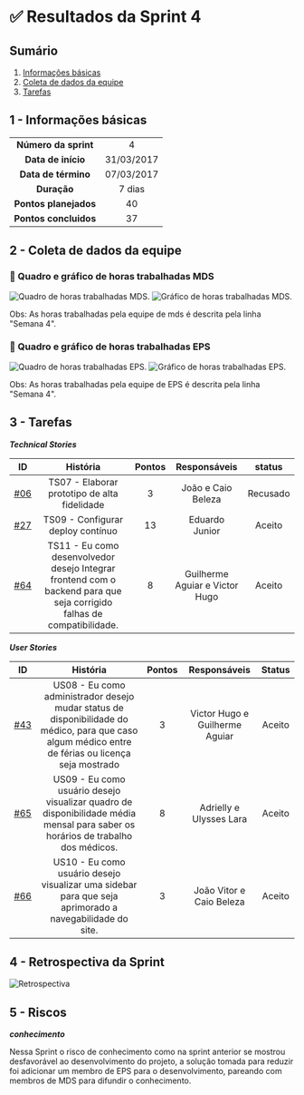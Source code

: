 

# ✅ Resultados da Sprint 4

## Sumário

1. [Informações básicas](#1---informações-básicas)
1. [Coleta de dados da equipe](#2---coleta-de-dados-da-equipe)
1. [Tarefas](#3---tarefas)

## 1 - Informações básicas

| | |
|:--:|:--:|
|**Número da sprint**|4|
|**Data de início**|31/03/2017|
|**Data de término**|07/03/2017|
|**Duração**|7 dias|
|**Pontos planejados**|40|
|**Pontos concluidos**|37|

## 2 - Coleta de dados da equipe

 ### 🔵 Quadro e gráfico de horas trabalhadas MDS

![Quadro de horas trabalhadas MDS.](https://github.com/fga-gpp-mds/2018.1_Gestao_de_Internacoes_Cirurgicas_GIC/blob/docs/docs/documentos/imagens/sprint2/tabela-horas-MDS-sprint2.png)
![Gráfico de horas trabalhadas MDS.](https://github.com/fga-gpp-mds/2018.1_Gestao_de_Internacoes_Cirurgicas_GIC/blob/docs/docs/documentos/imagens/sprint2/grafico-horas-MDS-sprint2.png)

Obs: As horas trabalhadas pela equipe de mds é descrita pela linha "Semana 4".

### 🔵 Quadro e gráfico de horas trabalhadas EPS

![Quadro de horas trabalhadas EPS.]()
![Gráfico de horas trabalhadas EPS.]()

Obs: As horas trabalhadas pela equipe de EPS é descrita pela linha "Semana 4".

## 3 - Tarefas

***Technical Stories***

|ID|História|Pontos|Responsáveis|status|
|:-:|:-----:|:----:|:----------:|:-------:|
|[#06](https://github.com/fga-gpp-mds/2018.1_gerencia_mais/issues/6)|TS07 - Elaborar prototipo de alta fidelidade|3|João e Caio Beleza|Recusado|
|[#27](https://github.com/fga-gpp-mds/2018.1_gerencia_mais/issues/27)|TS09 - Configurar deploy contínuo|13|Eduardo Junior|Aceito|
|[#64](https://github.com/fga-gpp-mds/2018.1_gerencia_mais/issues/64)|TS11 - Eu como desenvolvedor desejo Integrar frontend com o backend para que seja corrigido falhas de compatibilidade.|8|Guilherme Aguiar e Victor Hugo|Aceito|


***User Stories***

|ID|História|Pontos|Responsáveis|Status|
|:-:|:-----:|:----:|:----------:|:---:|
|[#43](https://github.com/fga-gpp-mds/2018.1_gerencia_mais/issues/43)|US08 - Eu como administrador desejo mudar status de disponibilidade do médico, para que caso algum médico entre de férias ou licença seja mostrado|3|Victor Hugo e Guilherme Aguiar|Aceito|
|[#65](https://github.com/fga-gpp-mds/2018.1_gerencia_mais/issues/65)|US09 - Eu como usuário desejo visualizar quadro de disponibilidade média mensal para saber os horários de trabalho dos médicos.|8|Adrielly e Ulysses Lara|Aceito|
|[#66](https://github.com/fga-gpp-mds/2018.1_gerencia_mais/issues/66)|US10 - Eu como usuário desejo visualizar uma sidebar para que seja aprimorado a navegabilidade do site.|3|João Vitor e Caio Beleza|Aceito|



## 4 - Retrospectiva da Sprint
![Retrospectiva]()

## 5 - Riscos

***conhecimento***

Nessa Sprint o risco de conhecimento como na sprint anterior se mostrou desfavorável ao desenvolvimento do projeto, a solução tomada para reduzir foi adicionar um membro de EPS para o desenvolvimento, pareando com membros de MDS para difundir o conhecimento.
